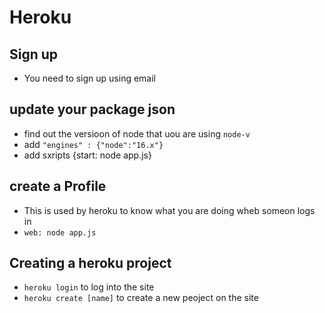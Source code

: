 # Heroku

## Sign up

- You need to sign up using email 

## update your package json

- find out the versioon of node that uou are using `node-v`
- add `"engines" : {"node":"16.x"}`
- add sxripts {start: node app.js}

## create a Profile 

- This is used by heroku to know what you are doing wheb someon logs in 
- `web: node app.js`

## Creating a heroku project 

- `heroku login` to log into the site 
- `heroku create [name]` to create a new peoject on the site 